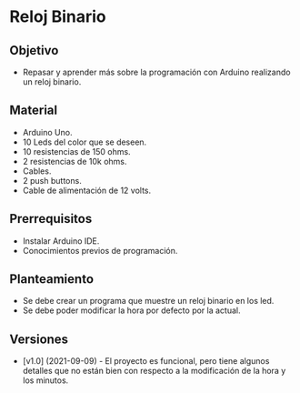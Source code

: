 # Reloj Binario

## Objetivo
- Repasar y aprender más sobre la programación con Arduino realizando un reloj binario.

## Material
- Arduino Uno.
- 10 Leds del color que se deseen.
- 10 resistencias de 150 ohms.
- 2 resistencias de 10k ohms.
- Cables.
- 2 push buttons.
- Cable de alimentación de 12 volts.

## Prerrequisitos
- Instalar Arduino IDE.
- Conocimientos previos de programación.

## Planteamiento
- Se debe crear un programa que muestre un reloj binario en los led.
- Se debe poder modificar la hora por defecto por la actual.

## Versiones
- [v1.0] (2021-09-09) - El proyecto es funcional, pero tiene algunos detalles que no están bien con respecto a la modificación de la hora y los minutos.
